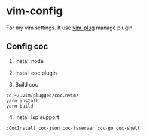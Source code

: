 # vim-config
For my vim settings. It use [vim-plug](https://github.com/junegunn/vim-plug) manage plugin.

## Config coc

1. Install node

2. Install coc plugin

3. Build coc

```
cd ~/.vim/plugged/coc.nvim/
yarn install
yarn build
```

4. Install lsp support

```
:CocInstall coc-json coc-tsserver coc-go coc-shell
```


